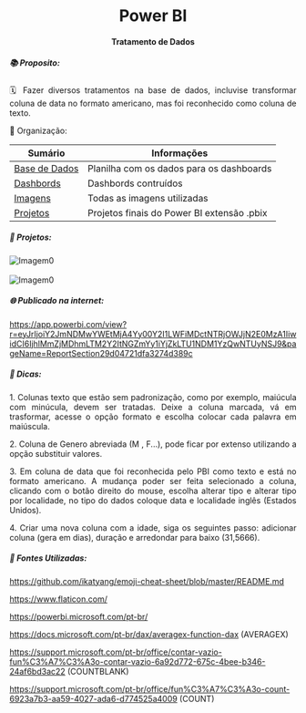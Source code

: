 <h1 align="center">  Power BI </h1>

<h4 align="center"> Tratamento de Dados </h4>

<h5 align="left"> 📚 Proposito: </h5>

<p align="justify">🗓️ Fazer diversos tratamentos na base de dados, incluvise transformar coluna de data no formato americano, mas foi reconhecido como coluna de texto.</p>

📂 Organização:

| Sumário                                                      | Informações                                |
| ------------------------------------------------------------ | ------------------------------------------ |
| [Base   de Dados](https://github.com/fabiopedroza/PBI_Funcionarios_M03I/tree/master/BaseDados) | Planilha com os dados para os dashboards   |
| [Dashbords](https://github.com/fabiopedroza/PBI_Funcionarios_M03I/tree/master/Dashboards) | Dashbords contruídos                       |
| [Imagens](https://github.com/fabiopedroza/PBI_Funcionarios_M03I/tree/master/Imagens) | Todas as imagens utilizadas                |
| [Projetos](https://github.com/fabiopedroza/PBI_Funcionarios_M03I/tree/master/Projeto) | Projetos finais do Power BI extensão .pbix |

<h5 align="left"> 📱 Projetos: </h5>

![Imagem0](https://github.com/fabiopedroza/PBI_Funcionarios_M03I/blob/master/Dashboards/Contratacoes.png)
<br />
<br />
![Imagem0](https://github.com/fabiopedroza/PBI_Funcionarios_M03I/blob/master/Dashboards/MapaDeContratacoes.png)


<h5 align="left"> 🌐 Publicado na internet: </h5>

https://app.powerbi.com/view?r=eyJrIjoiY2JmNDMwYWEtMjA4Yy00Y2I1LWFiMDctNTRjOWJjN2E0MzA1IiwidCI6IjhlMmZjMDhmLTM2Y2ItNGZmYy1iYjZkLTU1NDM1YzQwNTUyNSJ9&pageName=ReportSection29d04721dfa3274d389c




<h5 align="left"> 🔑 Dicas: </h5>

<p align="justify"> 1. Colunas texto que estão sem padronização, como por exemplo, maiúcula com minúcula, devem ser tratadas. Deixe a coluna marcada, vá em trasformar, acesse o opção formato e escolha colocar cada palavra em maiúscula. </p> 

<p align="justify"> 2. Coluna de Genero abreviada (M , F...), pode ficar por extenso utilizando a opção substituir valores. </p> 

<p align="justify"> 3. Em coluna de data que foi reconhecida pelo PBI como  texto e está no formato americano. A mudança poder ser feita selecionado a coluna, clicando com o botão direito do mouse, escolha alterar tipo e alterar tipo por localidade, no tipo do dados coloque data e localidade inglês (Estados Unidos).</p> 

<p align="justify"> 4. Criar uma nova coluna com a idade, siga os seguintes passo: adicionar coluna (gera em dias), duração e arredondar para baixo (31,5666).  </p>

<h5 align="left"> 📀 Fontes Utilizadas: </h5>

https://github.com/ikatyang/emoji-cheat-sheet/blob/master/README.md

https://www.flaticon.com/

https://powerbi.microsoft.com/pt-br/

https://docs.microsoft.com/pt-br/dax/averagex-function-dax (AVERAGEX)

https://support.microsoft.com/pt-br/office/contar-vazio-fun%C3%A7%C3%A3o-contar-vazio-6a92d772-675c-4bee-b346-24af6bd3ac22 (COUNTBLANK)

https://support.microsoft.com/pt-br/office/fun%C3%A7%C3%A3o-count-6923a7b3-aa59-4027-ada6-d774525a4009 (COUNT)







